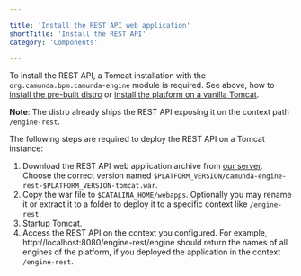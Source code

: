 ```yaml
---

title: 'Install the REST API web application'
shortTitle: 'Install the REST API'
category: 'Components'

---
```


To install the REST API, a Tomcat installation with the `org.camunda.bpm.camunda-engine` module is required.
See above, how to [install the pre-built distro](#bpm-platform-install-the-pre-built-distro) or [install the platform on a vanilla Tomcat](#bpm-platform-install-on-a-vanilla-tomcat).

**Note**: The distro already ships the REST API exposing it on the context path `/engine-rest`.

The following steps are required to deploy the REST API on a Tomcat instance:

1. Download the REST API web application archive from [our server](https://app.camunda.com/nexus/content/groups/public/org/camunda/bpm/camunda-engine-rest/).
   Choose the correct version named `$PLATFORM_VERSION/camunda-engine-rest-$PLATFORM_VERSION-tomcat.war`.
2. Copy the war file to `$CATALINA_HOME/webapps`.
   Optionally you may rename it or extract it to a folder to deploy it to a specific context like `/engine-rest`.
3. Startup Tomcat.
4. Access the REST API on the context you configured.
   For example, http://localhost:8080/engine-rest/engine should return the names of all engines of the platform,
   if you deployed the application in the context `/engine-rest`.